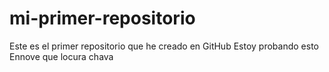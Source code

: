 # mi-primer-repositorio
Este es el primer repositorio que he creado en GitHub
Estoy probando esto
Ennove que locura chava
